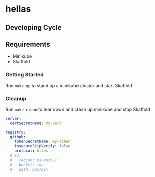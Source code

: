 # hellas

## Developing Cycle

## Requirements

* Minikube
* Skaffold

### Getting Started

Run `make up` to stand up a minikube cluster and start Skaffold

### Cleanup

Run `make clean` to tear down and clean up minikube and stop Skaffold

```yaml
server:
  certSecretName: my-cert

registry:
  github:
    tokenSecretName: my-token
    insecureSkipVerify: false
    protocol: https
  # s3:
  #   region: us-east-1
  #   bucket: foo
  #   path: bar/bix
```

